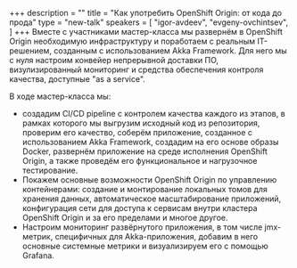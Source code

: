 +++
description = ""
title = "Как употребить OpenShift Origin: от кода до прода"
type = "new-talk"
speakers = [
        "igor-avdeev",
        "evgeny-ovchintsev",
]
+++
Вместе с участниками мастер-класса мы развернём в OpenShift Origin необходимую инфраструктуру и поработаем с реальным IT-решением, созданным с использованием Akka Framework. Для него мы с нуля настроим конвейер непрерывной доставки ПО, визулизированный мониторинг и средства обеспечения контроля качества, доступные "as a service".


В ходе мастер-класса мы:

- создадим CI/CD pipeline с контролем качества каждого из этапов, в рамках которого мы выгрузим исходный код из репозитория, проверим его качество, соберём приложение, созданное с использованием Akka Framework, создадим на его основе образы Docker, развернём приложение на среде исполнения OpenShift Origin, а также проведём его функциональное и нагрузочное тестирование.
- Покажем основные возможности OpenShift Origin по управлению контейнерами: создание и монтирование локальных томов для хранения данных, автоматическое масштабирование приложений, конфигурация сети для доступа к сервисам внутри кластера OpenShift Origin и за его пределами и многое другое.
- Настроим мониторинг развёрнутого приложения, в том числе jmx-метрик, специфичных для Akka-приложения, добавим в него основные системные метрики и визуализируем его с помощью Grafana.
